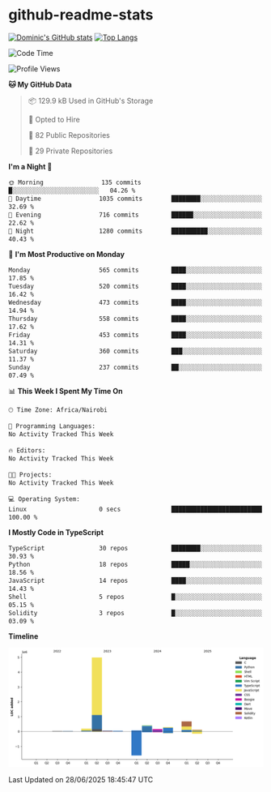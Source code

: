 # github-readme-stats
[![Dominic's GitHub stats](https://github-readme-stats.vercel.app/api?username=Domengo&show_icons=true)](https://github.com/anuraghazra/github-readme-stats)
[![Top Langs](https://github-readme-stats.vercel.app/api/top-langs/?username=Domengo&show_icons=true)](https://github.com/Domengo/github-readme-stats)

<!--START_SECTION:waka-->
![Code Time](http://img.shields.io/badge/Code%20Time-1%2C117%20hrs%2051%20mins-blue)

![Profile Views](http://img.shields.io/badge/Profile%20Views-1-blue)

**🐱 My GitHub Data** 

> 📦 129.9 kB Used in GitHub's Storage 
 > 
> 💼 Opted to Hire
 > 
> 📜 82 Public Repositories 
 > 
> 🔑 29 Private Repositories 
 > 
**I'm a Night 🦉** 

```text
🌞 Morning                135 commits         █░░░░░░░░░░░░░░░░░░░░░░░░   04.26 % 
🌆 Daytime                1035 commits        ████████░░░░░░░░░░░░░░░░░   32.69 % 
🌃 Evening                716 commits         ██████░░░░░░░░░░░░░░░░░░░   22.62 % 
🌙 Night                  1280 commits        ██████████░░░░░░░░░░░░░░░   40.43 % 
```
📅 **I'm Most Productive on Monday** 

```text
Monday                   565 commits         ████░░░░░░░░░░░░░░░░░░░░░   17.85 % 
Tuesday                  520 commits         ████░░░░░░░░░░░░░░░░░░░░░   16.42 % 
Wednesday                473 commits         ████░░░░░░░░░░░░░░░░░░░░░   14.94 % 
Thursday                 558 commits         ████░░░░░░░░░░░░░░░░░░░░░   17.62 % 
Friday                   453 commits         ████░░░░░░░░░░░░░░░░░░░░░   14.31 % 
Saturday                 360 commits         ███░░░░░░░░░░░░░░░░░░░░░░   11.37 % 
Sunday                   237 commits         ██░░░░░░░░░░░░░░░░░░░░░░░   07.49 % 
```


📊 **This Week I Spent My Time On** 

```text
🕑︎ Time Zone: Africa/Nairobi

💬 Programming Languages: 
No Activity Tracked This Week

🔥 Editors: 
No Activity Tracked This Week

🐱‍💻 Projects: 
No Activity Tracked This Week

💻 Operating System: 
Linux                    0 secs              █████████████████████████   100.00 % 
```

**I Mostly Code in TypeScript** 

```text
TypeScript               30 repos            ████████░░░░░░░░░░░░░░░░░   30.93 % 
Python                   18 repos            █████░░░░░░░░░░░░░░░░░░░░   18.56 % 
JavaScript               14 repos            ████░░░░░░░░░░░░░░░░░░░░░   14.43 % 
Shell                    5 repos             █░░░░░░░░░░░░░░░░░░░░░░░░   05.15 % 
Solidity                 3 repos             █░░░░░░░░░░░░░░░░░░░░░░░░   03.09 % 
```



**Timeline**

![Lines of Code chart](https://raw.githubusercontent.com/Domengo/Domengo/main/assets/bar_graph.png)


 Last Updated on 28/06/2025 18:45:47 UTC
<!--END_SECTION:waka-->


